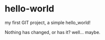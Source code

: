 # hello-world
my first GIT project, a simple hello_world!

Nothing has changed, or has it? well... maybe.
